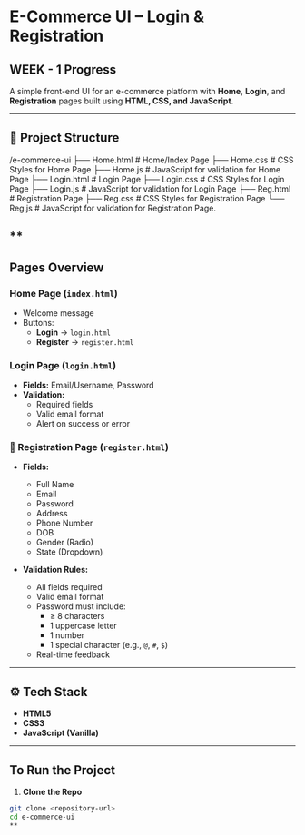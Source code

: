 # E-Commerce UI – Login & Registration

## WEEK - 1 Progress

A simple front-end UI for an e-commerce platform with **Home**, **Login**, and **Registration** pages built using **HTML, CSS, and JavaScript**.

---

## 📁 Project Structure  

/e-commerce-ui
├── Home.html # Home/Index Page
├── Home.css  # CSS Styles for Home Page
├── Home.js # JavaScript for validation for Home Page
├── Login.html # Login Page
├── Login.css # CSS Styles for Login Page
├── Login.js # JavaScript for validation for Login Page
├── Reg.html # Registration Page
├── Reg.css # CSS Styles for Registration Page
└── Reg.js # JavaScript for validation for Registration Page.

**
---

## Pages Overview

### Home Page (`index.html`)
- Welcome message
- Buttons:
  - **Login** → `login.html`
  - **Register** → `register.html`

### Login Page (`login.html`)
- **Fields:** Email/Username, Password  
- **Validation:**
  - Required fields
  - Valid email format
  - Alert on success or error

### 📝 Registration Page (`register.html`)
- **Fields:**
  - Full Name
  - Email
  - Password
  - Address
  - Phone Number
  - DOB
  - Gender (Radio)
  - State (Dropdown)

- **Validation Rules:**
  - All fields required
  - Valid email format
  - Password must include:
    - ≥ 8 characters
    - 1 uppercase letter
    - 1 number
    - 1 special character (e.g., `@`, `#`, `$`)
  - Real-time feedback

---

## ⚙️ Tech Stack

- **HTML5**
- **CSS3**
- **JavaScript (Vanilla)**

---

## To Run the Project

1. **Clone the Repo**
```bash
git clone <repository-url>
cd e-commerce-ui
**

